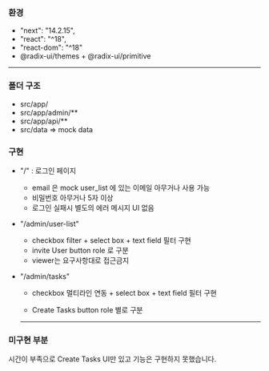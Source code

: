 ### 환경

- "next": "14.2.15",
- "react": "^18",
- "react-dom": "^18"
- @radix-ui/themes + @radix-ui/primitive

---

### 폴더 구조

- src/app/
- src/app/admin/\*\*
- src/app/api/\*\*
- src/data => mock data

### 구현

- "/" : 로그인 페이지

  - email 은 mock user_list 에 있는 이메일 아무거나 사용 가능
  - 비밀번호 아무거나 5자 이상
  - 로그인 실패시 별도의 에러 메시지 UI 없음

- "/admin/user-list"

  - checkbox filter + select box + text field 필터 구현
  - invite User button role 로 구분
  - viewer는 요구사항대로 접근금지

- "/admin/tasks"

  - checkbox 멀티라인 연동 + select box + text field 필터 구현

  - Create Tasks button role 별로 구분

  ***

### 미구현 부분

시간이 부족으로 Create Tasks UI만 있고 기능은 구현하지 못했습니다.
